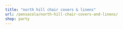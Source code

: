 ```yaml
---
title: "north hill chair covers & linens"
url: /pensacola/north-hill-chair-covers-and-linens/
shop: party
---
```

